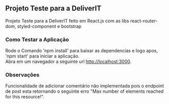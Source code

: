 ## Projeto Teste para a DeliverIT

Projeto Teste para a DeliverIT feito em React.js com as libs react-router-dom, styled-component e bootstrap

### Como Testar a Aplicação

Rode o Comando 'npm install' para baixar as dependencias e logo apos, 'npm start' para iniciar a aplicação.<br />
Abra em um navegador a seguinte url [http://localhost:3000](http://localhost:3000).

### Observações

Funcionalidade de adicionar comentário não implementada pois o endpoint de post esta retornando o seguinte erro "Max number of elements reached for this resource!".<br />
